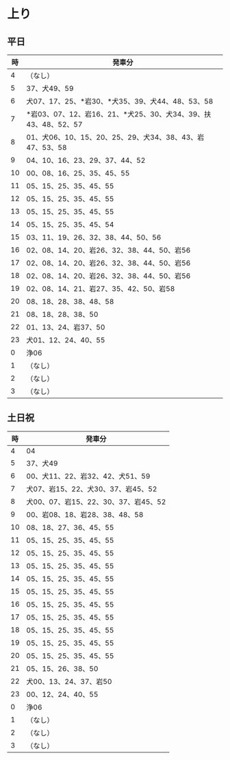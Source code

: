 # 上り
## 平日
| 時  | 発車分                                             |
| -- | ----------------------------------------------- |
| 4  | （なし）                                            |
| 5  | 37、犬49、59                                       |
| 6  | 犬07、17、25、\*岩30、\*犬35、39、犬44、48、53、58           |
| 7  | \*岩03、07、12、岩16、21、\*犬25、30、犬34、39、扶43、48、52、57 |
| 8  | 01、犬06、10、15、20、25、29、犬34、38、43、岩47、53、58       |
| 9  | 04、10、16、23、29、37、44、52                         |
| 10 | 00、08、16、25、35、45、55                            |
| 11 | 05、15、25、35、45、55                               |
| 12 | 05、15、25、35、45、55                               |
| 13 | 05、15、25、35、45、55                               |
| 14 | 05、15、25、35、45、54                               |
| 15 | 03、11、19、26、32、38、44、50、56                      |
| 16 | 02、08、14、20、岩26、32、38、44、50、岩56                 |
| 17 | 02、08、14、20、岩26、32、38、44、50、岩56                 |
| 18 | 02、08、14、20、岩26、32、38、44、50、岩56                 |
| 19 | 02、08、14、21、岩27、35、42、50、岩58                    |
| 20 | 08、18、28、38、48、58                               |
| 21 | 08、18、28、38、50                                  |
| 22 | 01、13、24、岩37、50                                 |
| 23 | 犬01、12、24、40、55                                 |
| 0  | 浄06                                             |
| 1  | （なし）                                            |
| 2  | （なし）                                            |
| 3  | （なし）                                            |

## 土日祝
| 時  | 発車分                        |
| -- | -------------------------- |
| 4  | 04                         |
| 5  | 37、犬49                     |
| 6  | 00、犬11、22、岩32、42、犬51、59    |
| 7  | 犬07、岩15、22、犬30、37、岩45、52   |
| 8  | 犬00、07、岩15、22、30、37、岩45、52 |
| 9  | 00、岩08、18、岩28、38、48、58     |
| 10 | 08、18、27、36、45、55          |
| 11 | 05、15、25、35、45、55          |
| 12 | 05、15、25、35、45、55          |
| 13 | 05、15、25、35、45、55          |
| 14 | 05、15、25、35、45、55          |
| 15 | 05、15、25、35、45、55          |
| 16 | 05、15、25、35、45、55          |
| 17 | 05、15、25、35、45、55          |
| 18 | 05、15、25、35、45、55          |
| 19 | 05、15、25、35、45、55          |
| 20 | 05、15、25、35、45、55          |
| 21 | 05、15、26、38、50             |
| 22 | 犬00、13、24、37、岩50           |
| 23 | 00、12、24、40、55             |
| 0  | 浄06                        |
| 1  | （なし）                       |
| 2  | （なし）                       |
| 3  | （なし）                       |

